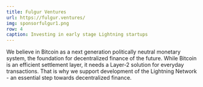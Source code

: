 ```yaml
---
title: Fulgur Ventures
url: https://fulgur.ventures/
img: sponsorfulgur1.png
row: 4
caption: Investing in early stage Lightning startups
---
```


We believe in Bitcoin as a next generation politically neutral monetary system, the foundation for decentralized finance of the future. While Bitcoin is an efficient settlement layer, it needs a Layer-2 solution for everyday transactions. That is why we support development of the Lightning Network - an essential step towards decentralized finance.